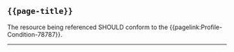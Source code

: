 ## <code>{{page-title}}</code>

The resource being referenced SHOULD conform to the {{pagelink:Profile-Condition-78787}}.

---
